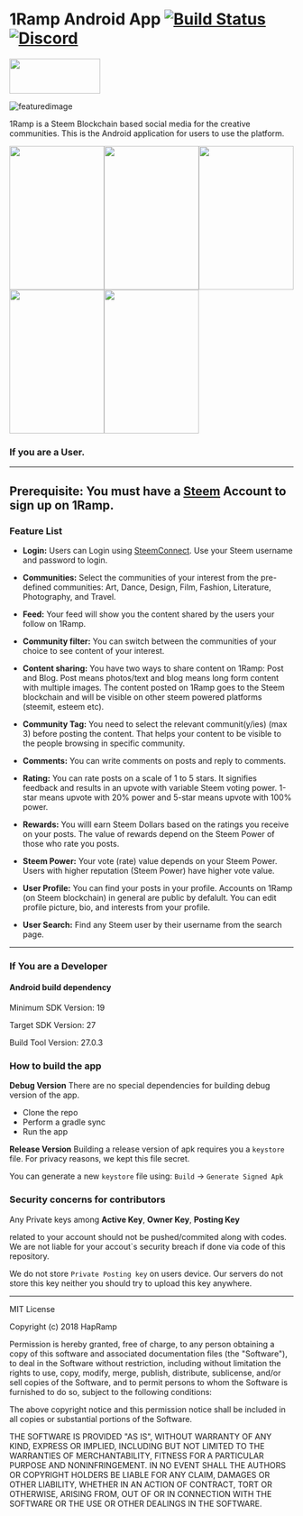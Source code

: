 # 1Ramp Android App [![Build Status](https://travis-ci.org/hapramp/1Rramp-Android.svg?branch=master)](https://travis-ci.org/hapramp/1Rramp-Android) [![Discord](https://img.shields.io/discord/456730715598618624.svg)](https://discord.gg/r9vwcHe)
[<img src="https://user-images.githubusercontent.com/10809719/45163411-05b78680-b20e-11e8-9891-f0b8b6fcf23b.png" height="62px" width="161px"/>](https://play.google.com/store/apps/details?id=com.hapramp)

![featuredimage](https://user-images.githubusercontent.com/10809719/45164455-1cf77380-b210-11e8-8baf-655e1b8a6b53.png)

1Ramp is a Steem Blockchain based social media for the creative communities. This is the Android application for users to use the platform.

<img src="https://user-images.githubusercontent.com/10809719/45163785-c0e01f80-b20e-11e8-9367-178494fd7de2.png" height="255px" width="168px"/><img src="https://user-images.githubusercontent.com/10809719/45163787-c0e01f80-b20e-11e8-8f9c-23d9d6b2bff6.png" height="255px" width="168px"/><img src="https://user-images.githubusercontent.com/10809719/45163788-c178b600-b20e-11e8-86a1-6bbfa991fe7f.png" height="255px" width="168px"/><img src="https://user-images.githubusercontent.com/10809719/45163789-c2114c80-b20e-11e8-90ea-32415690944c.png" height="255px" width="168px"/><img src="https://user-images.githubusercontent.com/10809719/45163790-c2114c80-b20e-11e8-833c-8735d8382f65.png" height="255px" width="168px"/>

### If you are a User.
---
**Prerequisite:**
You must have a [Steem](https://steemit.com/) Account to sign up on 1Ramp.
---

### Feature List
 - **Login:** Users can Login using [SteemConnect](https://steemconnect.com). Use your Steem username and password to login.

 - **Communities:** Select the communities of your interest from the pre-defined communities: Art, Dance, Design, Film, Fashion, Literature, Photography, and Travel.

 - **Feed:**  Your feed will show you the content shared by the users your follow on 1Ramp.

 - **Community filter:** You can switch between the communities of your choice to see content of your interest.

 - **Content sharing:** You have two ways to share content on 1Ramp: Post and Blog. Post means photos/text and blog means long form content with multiple images. The content posted on 1Ramp goes to the Steem blockchain and will be visible on other steem powered platforms (steemit, esteem etc).

 - **Community Tag:** You need to select the relevant communit(y/ies) (max 3) before posting the content. That helps your content to be visible to the people browsing in specific community.

 - **Comments:**  You can write comments on posts and reply to comments.

 - **Rating:** You can rate posts on a scale of 1 to 5 stars. It signifies feedback and results in an upvote with variable Steem voting power. 1-star means upvote with 20% power and 5-star means upvote with 100% power.

 - **Rewards:** You willl earn Steem Dollars based on the ratings you receive on your posts. The value of rewards depend on the Steem Power of those who rate you posts.

 - **Steem Power:** Your vote (rate) value depends on your Steem Power. Users with higher reputation (Steem Power) have higher vote value.

 - **User Profile:** You can find your posts in your profile. Accounts on 1Ramp (on Steem blockchain) in general are public by defalult. You can edit profile picture, bio, and interests from your profile.

 - **User Search:** Find any Steem user by their username from the search page.

---

### If You are a Developer

#### Android build dependency

 Minimum SDK Version: 19
 
 Target SDK Version: 27
 
 Build Tool Version: 27.0.3
 
 ### How to build the app
 
 **Debug Version**
 There are no special dependencies for building debug version of the app.
  - Clone the repo 
  - Perform a gradle sync
  - Run the app
 
 **Release Version**
 Building a release version of apk requires you a `keystore` file.
 For privacy reasons, we kept this file secret.
 
 You can generate a new `keystore` file using:
 `Build` -> `Generate Signed Apk`

### Security concerns for contributors
Any Private keys among 
**Active Key**,
**Owner Key**,
**Posting Key**

related to your account should not be pushed/commited along with codes. We are not liable for your accout`s security breach if done via code of this repository.

We do not store `Private Posting key` on users device.
Our servers do not store this key neither you should try to upload this key anywhere.

---

MIT License

Copyright (c) 2018 HapRamp

Permission is hereby granted, free of charge, to any person obtaining a copy
of this software and associated documentation files (the "Software"), to deal
in the Software without restriction, including without limitation the rights
to use, copy, modify, merge, publish, distribute, sublicense, and/or sell
copies of the Software, and to permit persons to whom the Software is
furnished to do so, subject to the following conditions:

The above copyright notice and this permission notice shall be included in all
copies or substantial portions of the Software.

THE SOFTWARE IS PROVIDED "AS IS", WITHOUT WARRANTY OF ANY KIND, EXPRESS OR
IMPLIED, INCLUDING BUT NOT LIMITED TO THE WARRANTIES OF MERCHANTABILITY,
FITNESS FOR A PARTICULAR PURPOSE AND NONINFRINGEMENT. IN NO EVENT SHALL THE
AUTHORS OR COPYRIGHT HOLDERS BE LIABLE FOR ANY CLAIM, DAMAGES OR OTHER
LIABILITY, WHETHER IN AN ACTION OF CONTRACT, TORT OR OTHERWISE, ARISING FROM,
OUT OF OR IN CONNECTION WITH THE SOFTWARE OR THE USE OR OTHER DEALINGS IN THE
SOFTWARE.

